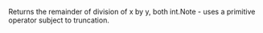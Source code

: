 Returns the remainder of division of x by y, both int.Note - uses a primitive operator subject to truncation.